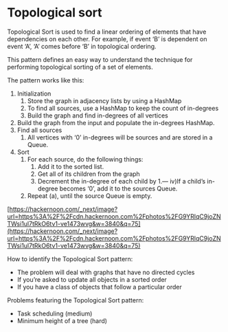 # Topological sort

Topological Sort is used to find a linear ordering of elements that have dependencies on each other. For example, if event ‘B’ is dependent on event ‘A’, ‘A’ comes before ‘B’ in topological ordering.

This pattern defines an easy way to understand the technique for performing topological sorting of a set of elements.

The pattern works like this:

1. Initialization
    1.  Store the graph in adjacency lists by using a HashMap
    2. To find all sources, use a HashMap to keep the count of in-degrees
    3. Build the graph and find in-degrees of all vertices
2. Build the graph from the input and populate the in-degrees HashMap.
3. Find all sources
    1. All vertices with ‘0’ in-degrees will be sources and are stored in a Queue.
4. Sort
    1. For each source, do the following things:
        1. Add it to the sorted list.
        2. Get all of its children from the graph
        3. Decrement the in-degree of each child by 1.— iv)If a child’s in-degree becomes ‘0’, add it to the sources Queue.
    2. Repeat (a), until the source Queue is empty.

[https://hackernoon.com/_next/image?url=https%3A%2F%2Fcdn.hackernoon.com%2Fphotos%2FG9YRlqC9joZNTWsi1ul7tRkO6tv1-ve1473wvg&w=3840&q=75](https://hackernoon.com/_next/image?url=https%3A%2F%2Fcdn.hackernoon.com%2Fphotos%2FG9YRlqC9joZNTWsi1ul7tRkO6tv1-ve1473wvg&w=3840&q=75)

How to identify the Topological Sort pattern:

- The problem will deal with graphs that have no directed cycles
- If you’re asked to update all objects in a sorted order
- If you have a class of objects that follow a particular order

Problems featuring the Topological Sort pattern:

- Task scheduling (medium)
- Minimum height of a tree (hard)